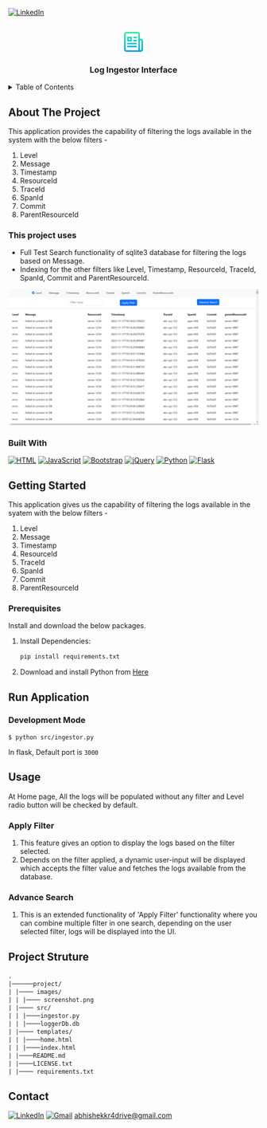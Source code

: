 <!-- Improved compatibility of back to top link: See: https://github.com/othneildrew/Best-README-Template/pull/73 -->
<a name="readme-top"></a>
<!--
*** Thanks for checking out the Best-README-Template. If you have a suggestion
*** that would make this better, please fork the repo and create a pull request
*** or simply open an issue with the tag "enhancement".
*** Don't forget to give the project a star!
*** Thanks again! Now go create something AMAZING! :D
-->



<!-- PROJECT SHIELDS -->
<!--
*** I'm using markdown "reference style" links for readability.
*** Reference links are enclosed in brackets [ ] instead of parentheses ( ).
*** See the bottom of this document for the declaration of the reference variables
*** for contributors-url, forks-url, etc. This is an optional, concise syntax you may use.
*** https://www.markdownguide.org/basic-syntax/#reference-style-links
-->

[![LinkedIn][linkedin-shield]][linkedin-url]



<!-- PROJECT LOGO -->
<br />
<div align="center">
  <a href="https://github.com/github_username/repo_name">
    <img src="images/logo.png" alt="Logo" width="40" height="40">
  </a>

  <h3 align="center">Log Ingestor Interface</h3>
</div>



<!-- TABLE OF CONTENTS -->
<details>
  <summary>Table of Contents</summary>
  <ol>
    <li>
      <a href="#about-the-project">About The Project</a>
      <ul>
        <li><a href="#built-with">Built With</a></li>
      </ul>
    </li>
    <li>
      <a href="#getting-started">Getting Started</a>
      <ul>
        <li><a href="#prerequisites">Prerequisites</a></li>
        <li><a href="#installation">Installation</a></li>
      </ul>
    </li>
    <li><a href="#run-application">Run Application</a></li>
    <li><a href="#usage">Usage</a></li>
    <li><a href="#contact">Contact</a></li>
  </ol>
</details>



<!-- ABOUT THE PROJECT -->
## About The Project
This application provides the capability of filtering the logs available in the system with the below filters -

<ol>
  <li>Level</li>
  <li>Message</li>   
  <li>Timestamp</li>
  <li>ResourceId</li>
  <li>TraceId</li>
  <li>SpanId</li>
  <li>Commit</li>
  <li>ParentResourceId</li>
</ol>

<h3>This project uses</h3>
<ul>
  <li>Full Test Search functionality of sqlite3 database for filtering the logs based on Message.</li>
  <li>Indexing for the other filters like Level, Timestamp, ResourceId, TraceId, SpanId, Commit and ParentResourceId.</li>
</ul>


[![Product Name Screen Shot][product-screenshot]](http://localhost:3000/)



### Built With

[![HTML][Html-Url]](https://developer.mozilla.org/en-US/docs/Web/HTML)
[![JavaScript][Javascript-Url]](https://developer.mozilla.org/en-US/docs/Web/JavaScript)
[![Bootstrap][Bootstrap-Url]](https://getbootstrap.com/)
[![jQuery][JQuery-Url]](https://jquery.com/)
[![Python][Python-url]](https://www.python.org/)
[![Flask][Flask-url]](https://flask.palletsprojects.com/)



<!-- GETTING STARTED -->
## Getting Started

This application gives us the capability of filtering the logs available in the syatem with the below filters -

<ol>
  <li>Level</li>
  <li>Message</li>   
  <li>Timestamp</li>
  <li>ResourceId</li>
  <li>TraceId</li>
  <li>SpanId</li>
  <li>Commit</li>
  <li>ParentResourceId</li>
</ol>

### Prerequisites

Install and download the below packages.
<ol>
  
  <li>Install Dependencies:</li>

```sh
pip install requirements.txt
```
</li>

<li>Download and install Python from <a href="https://www.python.org/">Here</a></li>
</ol>



## Run Application
### Development Mode
```
$ python src/ingestor.py
```
In flask, Default port is `3000`


<!-- USAGE EXAMPLES -->
## Usage
At Home page, All the logs will be populated without any filter and Level radio button will be checked by default.
<h3>Apply Filter</h3>
<ol>
  <li>This feature gives an option to display the logs based on the filter selected.</li>
  <li>Depends on the filter applied, a dynamic user-input will be displayed which accepts the filter value and fetches the logs available from the database.</li>
</ol>

<h3>Advance Search</h3>
<ol>
  <li>This is an extended functionality of 'Apply Filter' functionality where you can combine multiple filter in one search, depending on the user selected filter, logs will be displayed into the UI.</li>
</ol>

## Project Struture

```
.
|──────project/
| |──── images/
| | |──── screenshot.png
| |──── src/
| | |────ingestor.py
| | |────loggerDb.db
| |──── templates/
| | |────home.html
| | |────index.html
| |────README.md
| |────LICENSE.txt
| |──── requirements.txt

```

 
<!-- CONTACT -->
## Contact

[![LinkedIn][linkedin-shield]][linkedin-url]
[![Gmail](https://img.shields.io/badge/Gmail-D14836?style=for-the-badge&logo=gmail&logoColor=white)](https://mail.google.com/) abhishekkr4drive@gmail.com






<!-- MARKDOWN LINKS & IMAGES -->
<!-- https://www.markdownguide.org/basic-syntax/#reference-style-links -->
[contributors-shield]: https://img.shields.io/github/contributors/github_username/repo_name.svg?style=for-the-badge
[contributors-url]: https://github.com/github_username/repo_name/graphs/contributors
[forks-shield]: https://img.shields.io/github/forks/github_username/repo_name.svg?style=for-the-badge
[forks-url]: https://github.com/github_username/repo_name/network/members
[stars-shield]: https://img.shields.io/github/stars/github_username/repo_name.svg?style=for-the-badge
[stars-url]: https://github.com/github_username/repo_name/stargazers
[issues-shield]: https://img.shields.io/github/issues/github_username/repo_name.svg?style=for-the-badge
[issues-url]: https://github.com/github_username/repo_name/issues
[license-shield]: https://img.shields.io/github/license/github_username/repo_name.svg?style=for-the-badge
[license-url]: https://github.com/github_username/repo_name/blob/master/LICENSE.txt
[linkedin-shield]: https://img.shields.io/badge/-LinkedIn-black.svg?style=for-the-badge&logo=linkedin&colorB=555
[linkedin-url]: https://www.linkedin.com/in/abhis2007/
[product-screenshot]: images/screenshot.png
[Python-url]: https://img.shields.io/badge/Python-3776AB?style=for-the-badge&logo=python&logoColor=white
[React.js]: https://img.shields.io/badge/React-20232A?style=for-the-badge&logo=react&logoColor=61DAFB
[Flask-url]: https://img.shields.io/badge/Flask-20232A?style=for-the-badge&logo=flask&logoColor=white
[Python-url]: https://img.shields.io/badge/Python-3776AB?style=for-the-badge&logo=python&logoColor=white
[Html-Url]: https://img.shields.io/badge/HTML-239120?style=for-the-badge&logo=html5&logoColor=white
[Javascript-Url]: https://img.shields.io/badge/JavaScript-F7DF1E?style=for-the-badge&logo=javascript&logoColor=black
[JQuery-Url]: https://img.shields.io/badge/jQuery-3.6.4-0769ad?style=flat&logo=jquery&logoColor=white
[Bootstrap-Url]: https://img.shields.io/badge/Bootstrap-5.3.2-563d7c?style=flat&logo=bootstrap&logoColor=white
[React-url]: https://reactjs.org/
[Vue.js]: https://img.shields.io/badge/Vue.js-35495E?style=for-the-badge&logo=vuedotjs&logoColor=4FC08D
[Vue-url]: https://vuejs.org/
[Angular.io]: https://img.shields.io/badge/Angular-DD0031?style=for-the-badge&logo=angular&logoColor=white
[Angular-url]: https://angular.io/
[Svelte.dev]: https://img.shields.io/badge/Svelte-4A4A55?style=for-the-badge&logo=svelte&logoColor=FF3E00
[Svelte-url]: https://svelte.dev/
[Laravel.com]: https://img.shields.io/badge/Laravel-FF2D20?style=for-the-badge&logo=laravel&logoColor=white
[Laravel-url]: https://laravel.com
[Bootstrap.com]: https://img.shields.io/badge/Bootstrap-563D7C?style=for-the-badge&logo=bootstrap&logoColor=white
[Bootstrap-url]: https://getbootstrap.com
[JQuery.com]: https://img.shields.io/badge/jQuery-0769AD?style=for-the-badge&logo=jquery&logoColor=white
[JQuery-url]: https://jquery.com 
